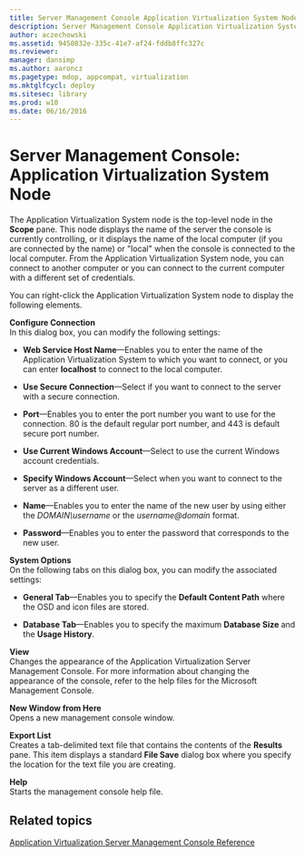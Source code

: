 ```yaml
---
title: Server Management Console Application Virtualization System Node
description: Server Management Console Application Virtualization System Node
author: aczechowski
ms.assetid: 9450832e-335c-41e7-af24-fddb8ffc327c
ms.reviewer: 
manager: dansimp
ms.author: aaroncz
ms.pagetype: mdop, appcompat, virtualization
ms.mktglfcycl: deploy
ms.sitesec: library
ms.prod: w10
ms.date: 06/16/2016
---
```



# Server Management Console: Application Virtualization System Node


The Application Virtualization System node is the top-level node in the **Scope** pane. This node displays the name of the server the console is currently controlling, or it displays the name of the local computer (if you are connected by the name) or "local" when the console is connected to the local computer. From the Application Virtualization System node, you can connect to another computer or you can connect to the current computer with a different set of credentials.

You can right-click the Application Virtualization System node to display the following elements.

<a href="" id="configure-connection"></a>**Configure Connection**  
In this dialog box, you can modify the following settings:

- **Web Service Host Name**—Enables you to enter the name of the Application Virtualization System to which you want to connect, or you can enter **localhost** to connect to the local computer.

- **Use Secure Connection**—Select if you want to connect to the server with a secure connection.

- **Port**—Enables you to enter the port number you want to use for the connection. 80 is the default regular port number, and 443 is default secure port number.

- **Use Current Windows Account**—Select to use the current Windows account credentials.

- **Specify Windows Account**—Select when you want to connect to the server as a different user.

- **Name**—Enables you to enter the name of the new user by using either the *DOMAIN\\username* or the <em>username@domain</em> format.

- **Password**—Enables you to enter the password that corresponds to the new user.

<a href="" id="system-options"></a>**System Options**  
On the following tabs on this dialog box, you can modify the associated settings:

-   **General Tab**—Enables you to specify the **Default Content Path** where the OSD and icon files are stored.

-   **Database Tab**—Enables you to specify the maximum **Database Size** and the **Usage History**.

<a href="" id="view"></a>**View**  
Changes the appearance of the Application Virtualization Server Management Console. For more information about changing the appearance of the console, refer to the help files for the Microsoft Management Console.

<a href="" id="new-window-from-here"></a>**New Window from Here**  
Opens a new management console window.

<a href="" id="export-list"></a>**Export List**  
Creates a tab-delimited text file that contains the contents of the **Results** pane. This item displays a standard **File Save** dialog box where you specify the location for the text file you are creating.

<a href="" id="help"></a>**Help**  
Starts the management console help file.

## Related topics


[Application Virtualization Server Management Console Reference](application-virtualization-server-management-console-reference.md)

 

 





